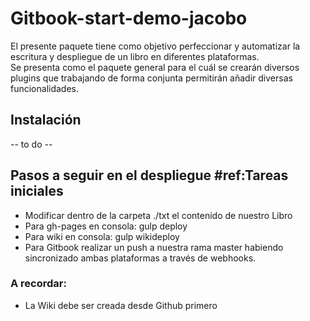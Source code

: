 # Gitbook-start-demo-jacobo

El presente paquete tiene como objetivo perfeccionar y automatizar la escritura y despliegue de un libro en diferentes plataformas.  
Se presenta como el paquete general para el cuál se crearán diversos plugins que trabajando de forma conjunta permitirán añadir diversas funcionalidades.

## Instalación
-- to do --

## Pasos a seguir en el despliegue #ref:Tareas iniciales

* Modificar dentro de la carpeta ./txt el contenido de nuestro Libro
* Para gh-pages en consola: gulp deploy
* Para wiki en consola: gulp wikideploy
* Para Gitbook realizar un push a nuestra rama master habiendo sincronizado ambas plataformas a través de webhooks.

### A recordar:
* La Wiki debe ser creada desde Github primero
